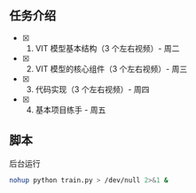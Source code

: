 ## 任务介绍

- [x] 1. VIT 模型基本结构（3 个左右视频）- 周二
- [x] 2. VIT 模型的核心组件（3 个左右视频）- 周三
- [x] 3. 代码实现（3 个左右视频）- 周四
- [x] 4. 基本项目练手 - 周五

## 脚本
后台运行

```bash
nohup python train.py > /dev/null 2>&1 &
```